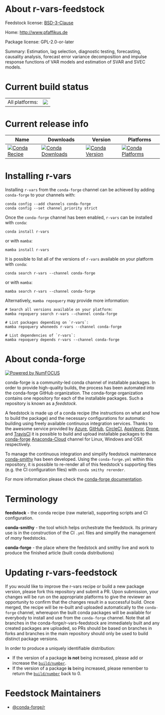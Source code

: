 About r-vars-feedstock
======================

Feedstock license: [BSD-3-Clause](https://github.com/conda-forge/r-vars-feedstock/blob/main/LICENSE.txt)

Home: http://www.pfaffikus.de

Package license: GPL-2.0-or-later

Summary: Estimation, lag selection, diagnostic testing, forecasting, causality analysis, forecast error variance decomposition and impulse response functions of VAR models and estimation of SVAR and SVEC models.

Current build status
====================


<table><tr><td>All platforms:</td>
    <td>
      <a href="https://dev.azure.com/conda-forge/feedstock-builds/_build/latest?definitionId=1774&branchName=main">
        <img src="https://dev.azure.com/conda-forge/feedstock-builds/_apis/build/status/r-vars-feedstock?branchName=main">
      </a>
    </td>
  </tr>
</table>

Current release info
====================

| Name | Downloads | Version | Platforms |
| --- | --- | --- | --- |
| [![Conda Recipe](https://img.shields.io/badge/recipe-r--vars-green.svg)](https://anaconda.org/conda-forge/r-vars) | [![Conda Downloads](https://img.shields.io/conda/dn/conda-forge/r-vars.svg)](https://anaconda.org/conda-forge/r-vars) | [![Conda Version](https://img.shields.io/conda/vn/conda-forge/r-vars.svg)](https://anaconda.org/conda-forge/r-vars) | [![Conda Platforms](https://img.shields.io/conda/pn/conda-forge/r-vars.svg)](https://anaconda.org/conda-forge/r-vars) |

Installing r-vars
=================

Installing `r-vars` from the `conda-forge` channel can be achieved by adding `conda-forge` to your channels with:

```
conda config --add channels conda-forge
conda config --set channel_priority strict
```

Once the `conda-forge` channel has been enabled, `r-vars` can be installed with `conda`:

```
conda install r-vars
```

or with `mamba`:

```
mamba install r-vars
```

It is possible to list all of the versions of `r-vars` available on your platform with `conda`:

```
conda search r-vars --channel conda-forge
```

or with `mamba`:

```
mamba search r-vars --channel conda-forge
```

Alternatively, `mamba repoquery` may provide more information:

```
# Search all versions available on your platform:
mamba repoquery search r-vars --channel conda-forge

# List packages depending on `r-vars`:
mamba repoquery whoneeds r-vars --channel conda-forge

# List dependencies of `r-vars`:
mamba repoquery depends r-vars --channel conda-forge
```


About conda-forge
=================

[![Powered by
NumFOCUS](https://img.shields.io/badge/powered%20by-NumFOCUS-orange.svg?style=flat&colorA=E1523D&colorB=007D8A)](https://numfocus.org)

conda-forge is a community-led conda channel of installable packages.
In order to provide high-quality builds, the process has been automated into the
conda-forge GitHub organization. The conda-forge organization contains one repository
for each of the installable packages. Such a repository is known as a *feedstock*.

A feedstock is made up of a conda recipe (the instructions on what and how to build
the package) and the necessary configurations for automatic building using freely
available continuous integration services. Thanks to the awesome service provided by
[Azure](https://azure.microsoft.com/en-us/services/devops/), [GitHub](https://github.com/),
[CircleCI](https://circleci.com/), [AppVeyor](https://www.appveyor.com/),
[Drone](https://cloud.drone.io/welcome), and [TravisCI](https://travis-ci.com/)
it is possible to build and upload installable packages to the
[conda-forge](https://anaconda.org/conda-forge) [Anaconda-Cloud](https://anaconda.org/)
channel for Linux, Windows and OSX respectively.

To manage the continuous integration and simplify feedstock maintenance
[conda-smithy](https://github.com/conda-forge/conda-smithy) has been developed.
Using the ``conda-forge.yml`` within this repository, it is possible to re-render all of
this feedstock's supporting files (e.g. the CI configuration files) with ``conda smithy rerender``.

For more information please check the [conda-forge documentation](https://conda-forge.org/docs/).

Terminology
===========

**feedstock** - the conda recipe (raw material), supporting scripts and CI configuration.

**conda-smithy** - the tool which helps orchestrate the feedstock.
                   Its primary use is in the construction of the CI ``.yml`` files
                   and simplify the management of *many* feedstocks.

**conda-forge** - the place where the feedstock and smithy live and work to
                  produce the finished article (built conda distributions)


Updating r-vars-feedstock
=========================

If you would like to improve the r-vars recipe or build a new
package version, please fork this repository and submit a PR. Upon submission,
your changes will be run on the appropriate platforms to give the reviewer an
opportunity to confirm that the changes result in a successful build. Once
merged, the recipe will be re-built and uploaded automatically to the
`conda-forge` channel, whereupon the built conda packages will be available for
everybody to install and use from the `conda-forge` channel.
Note that all branches in the conda-forge/r-vars-feedstock are
immediately built and any created packages are uploaded, so PRs should be based
on branches in forks and branches in the main repository should only be used to
build distinct package versions.

In order to produce a uniquely identifiable distribution:
 * If the version of a package **is not** being increased, please add or increase
   the [``build/number``](https://docs.conda.io/projects/conda-build/en/latest/resources/define-metadata.html#build-number-and-string).
 * If the version of a package **is** being increased, please remember to return
   the [``build/number``](https://docs.conda.io/projects/conda-build/en/latest/resources/define-metadata.html#build-number-and-string)
   back to 0.

Feedstock Maintainers
=====================

* [@conda-forge/r](https://github.com/conda-forge/r/)


